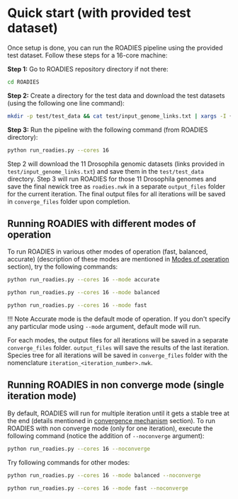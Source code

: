 # Quick start (with provided test dataset)

Once setup is done, you can run the ROADIES pipeline using the provided test dataset. Follow these steps for a 16-core machine:

**Step 1:** Go to ROADIES repository directory if not there:

```bash
cd ROADIES
```

**Step 2:** Create a directory for the test data and download the test datasets (using the following one line command):

```bash
mkdir -p test/test_data && cat test/input_genome_links.txt | xargs -I {} sh -c 'wget -O test/test_data/$(basename {}) {}'
```
**Step 3:** Run the pipeline with the following command (from ROADIES directory):

```bash
python run_roadies.py --cores 16
```

Step 2 will download the 11 Drosophila genomic datasets (links provided in `test/input_genome_links.txt`) and save them in the `test/test_data` directory. Step 3 will run ROADIES for those 11 Drosophila genomes and save the final newick tree as `roadies.nwk` in a separate `output_files` folder for the current iteration. The final output files for all iterations will be saved in `converge_files` folder upon completion. 

## Running ROADIES with different modes of operation

To run ROADIES in various other modes of operation (fast, balanced, accurate) (description of these modes are mentioned in [Modes of operation](index.md#modes-of-operation) section), try the following commands:

```bash
python run_roadies.py --cores 16 --mode accurate
```

```bash
python run_roadies.py --cores 16 --mode balanced
```

```bash
python run_roadies.py --cores 16 --mode fast
```
!!! Note
    Accurate mode is the default mode of operation. If you don't specify any particular mode using `--mode` argument, default mode will run.

For each modes, the output files for all iterations will be saved in a separate `converge_files` folder. `output_files` will save the results of the last iteration. Species tree for all iterations will be saved in `converge_files` folder with the nomenclature `iteration_<iteration_number>.nwk`.

## Running ROADIES in non converge mode (single iteration mode)

By default, ROADIES will run for multiple iteration until it gets a stable tree at the end (details mentioned in [convergence mechanism](index.md#convergence-mechanism) section). To run ROADIES with non converge mode (only for one iteration), execute the following command (notice the addition of `--noconverge` argument):

```bash
python run_roadies.py --cores 16 --noconverge
```

Try following commands for other modes:

```bash
python run_roadies.py --cores 16 --mode balanced --noconverge
```
```bash
python run_roadies.py --cores 16 --mode fast --noconverge
```